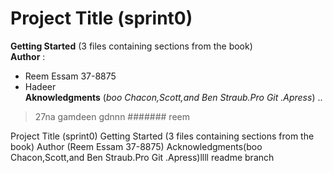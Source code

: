 
# Project Title (sprint0)  
 **Getting Started** (3 files containing sections from the book)  
 **Author** :
 * Reem Essam  37-8875
 * Hadeer  
 **Aknowledgments** (_boo Chacon,Scott,and Ben Straub.Pro Git .Apress_)
 ..
 >27na gamdeen gdnnn 
####### reem

Project Title (sprint0)
 Getting Started (3 files containing sections from the book)
 Author (Reem Essam 37-8875)
 Acknowledgments(boo Chacon,Scott,and Ben Straub.Pro Git .Apress)llll
 readme branch




